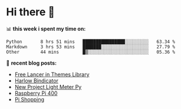 # Hi there 👋

📊 **this week i spent my time on:**
<!--START_SECTION:waka-->

```text
Python       8 hrs 51 mins   ████████████████░░░░░░░░░   63.34 %
Markdown     3 hrs 53 mins   ███████░░░░░░░░░░░░░░░░░░   27.79 %
Other        44 mins         █▒░░░░░░░░░░░░░░░░░░░░░░░   05.36 %
```

<!--END_SECTION:waka-->

📖 **recent blog posts:**
<!-- SPUD_POSTS:START -->
- [Free Lancer in Themes Library](https://joemccarthy.co.uk/posts/free-lancer-in-themes-library/)
- [Harlow Bindicator](https://joemccarthy.co.uk/posts/harlow-bindicator/)
- [New Project Light Meter Py](https://joemccarthy.co.uk/posts/new-project-light-meter-py/)
- [Raspberry Pi 400](https://joemccarthy.co.uk/posts/pi-400/)
- [Pi Shopping](https://joemccarthy.co.uk/posts/pi-shopping/)
<!-- SPUD_POSTS:END -->
